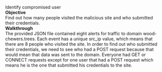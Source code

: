 Identify compromised user\
**Objective**\
Find out how many people visited the malicious site and who submitted their credentials.\
**Walkthrough**\
The provided JSON file contained eight alerts for traffic to domain wood-chewers.trees. Each event has a unique src_ip value, which means that there are 8 people who visited the site. In order to find out who submitted their credentials, we need to see who had a POST request because that would mean that data was sent to the domain. Everyone had GET or CONNECT requests except for one user that had a POST request which means he is the one that submitted his credentials to the site. 
